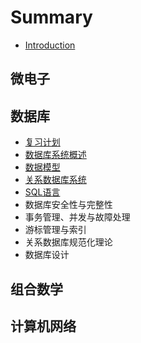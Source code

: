 # Summary

* [Introduction](README.md)

## 微电子

## 数据库

* [复习计划](shu-ju-ku/fu-xi-ji-hua.md)
* [数据库系统概述](shu-ju-ku/shu-ju-ku-xi-tong-gai-shu.md)
* [数据模型](shu-ju-ku/shu-ju-mo-xing.md)
* [关系数据库系统](shu-ju-ku/guan-xi-shu-ju-ku-xi-tong.md)
* [SQL语言](shu-ju-ku/sqlyu-yan.md)
* 数据库安全性与完整性
* 事务管理、并发与故障处理
* 游标管理与索引
* 关系数据库规范化理论
* 数据库设计

## 组合数学

## 计算机网络

